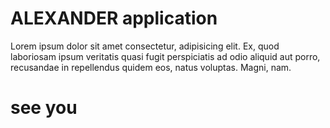 # ALEXANDER application
Lorem ipsum dolor sit amet consectetur, adipisicing elit. Ex, quod laboriosam ipsum veritatis quasi fugit perspiciatis ad odio aliquid aut porro, recusandae in repellendus quidem eos, natus voluptas. Magni, nam.

# see you

